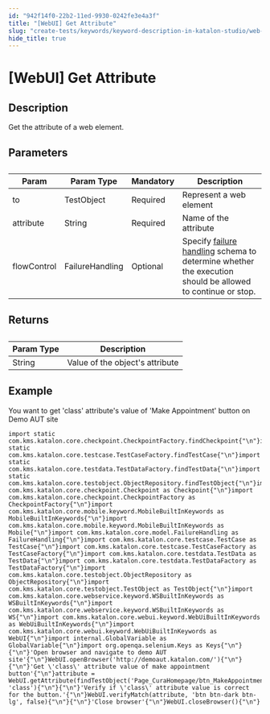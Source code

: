 ```yaml
---
id: "942f14f0-22b2-11ed-9930-0242fe3e4a3f"
title: "[WebUI] Get Attribute"
slug: "create-tests/keywords/keyword-description-in-katalon-studio/web-ui-keywords/webui-get-attribute"
hide_title: true
---
```


# <a id="id_0" class="anchor_top_offset"/><a id="ariaid-title1" class="anchor_top_offset"/>[WebUI] Get Attribute


## <a id="id_0__id_1" class="anchor_top_offset"/>Description

              
<p xmlns="http://www.w3.org/1999/xhtml" className="p">Get the attribute of a web element.</p> 
      

## <a id="id_0__id_2" class="anchor_top_offset"/>Parameters

              
<table xmlns="http://www.w3.org/1999/xhtml" className="table anchor_top_offset" id="id_0__909c63da-2f77-4942-9041-05e306af1487"><caption /><thead className="thead"><tr className><th className="entry anchor_top_offset" id="id_0__909c63da-2f77-4942-9041-05e306af1487__entry__1">Param</th><th className="entry anchor_top_offset" id="id_0__909c63da-2f77-4942-9041-05e306af1487__entry__2">Param Type</th><th className="entry anchor_top_offset" id="id_0__909c63da-2f77-4942-9041-05e306af1487__entry__3">Mandatory</th><th className="entry anchor_top_offset" id="id_0__909c63da-2f77-4942-9041-05e306af1487__entry__4">Description</th></tr></thead><tbody className="tbody"><tr className><td className="entry" headers="id_0__909c63da-2f77-4942-9041-05e306af1487__entry__1 id_0__909c63da-2f77-4942-9041-05e306af1487__entry__2 id_0__909c63da-2f77-4942-9041-05e306af1487__entry__3 id_0__909c63da-2f77-4942-9041-05e306af1487__entry__4 ">to</td><td className="entry" headers="id_0__909c63da-2f77-4942-9041-05e306af1487__entry__1 id_0__909c63da-2f77-4942-9041-05e306af1487__entry__2 id_0__909c63da-2f77-4942-9041-05e306af1487__entry__3 id_0__909c63da-2f77-4942-9041-05e306af1487__entry__4 ">TestObject</td><td className="entry" headers="id_0__909c63da-2f77-4942-9041-05e306af1487__entry__1 id_0__909c63da-2f77-4942-9041-05e306af1487__entry__2 id_0__909c63da-2f77-4942-9041-05e306af1487__entry__3 id_0__909c63da-2f77-4942-9041-05e306af1487__entry__4 ">Required</td><td className="entry" headers="id_0__909c63da-2f77-4942-9041-05e306af1487__entry__1 id_0__909c63da-2f77-4942-9041-05e306af1487__entry__2 id_0__909c63da-2f77-4942-9041-05e306af1487__entry__3 id_0__909c63da-2f77-4942-9041-05e306af1487__entry__4 ">Represent a web element</td></tr><tr className><td className="entry" headers="id_0__909c63da-2f77-4942-9041-05e306af1487__entry__1 id_0__909c63da-2f77-4942-9041-05e306af1487__entry__2 id_0__909c63da-2f77-4942-9041-05e306af1487__entry__3 id_0__909c63da-2f77-4942-9041-05e306af1487__entry__4 ">attribute</td><td className="entry" headers="id_0__909c63da-2f77-4942-9041-05e306af1487__entry__1 id_0__909c63da-2f77-4942-9041-05e306af1487__entry__2 id_0__909c63da-2f77-4942-9041-05e306af1487__entry__3 id_0__909c63da-2f77-4942-9041-05e306af1487__entry__4 ">String</td><td className="entry" headers="id_0__909c63da-2f77-4942-9041-05e306af1487__entry__1 id_0__909c63da-2f77-4942-9041-05e306af1487__entry__2 id_0__909c63da-2f77-4942-9041-05e306af1487__entry__3 id_0__909c63da-2f77-4942-9041-05e306af1487__entry__4 ">Required</td><td className="entry" headers="id_0__909c63da-2f77-4942-9041-05e306af1487__entry__1 id_0__909c63da-2f77-4942-9041-05e306af1487__entry__2 id_0__909c63da-2f77-4942-9041-05e306af1487__entry__3 id_0__909c63da-2f77-4942-9041-05e306af1487__entry__4 ">Name of the attribute</td></tr><tr className><td className="entry" headers="id_0__909c63da-2f77-4942-9041-05e306af1487__entry__1 id_0__909c63da-2f77-4942-9041-05e306af1487__entry__2 id_0__909c63da-2f77-4942-9041-05e306af1487__entry__3 id_0__909c63da-2f77-4942-9041-05e306af1487__entry__4 ">flowControl</td><td className="entry" headers="id_0__909c63da-2f77-4942-9041-05e306af1487__entry__1 id_0__909c63da-2f77-4942-9041-05e306af1487__entry__2 id_0__909c63da-2f77-4942-9041-05e306af1487__entry__3 id_0__909c63da-2f77-4942-9041-05e306af1487__entry__4 ">FailureHandling</td><td className="entry" headers="id_0__909c63da-2f77-4942-9041-05e306af1487__entry__1 id_0__909c63da-2f77-4942-9041-05e306af1487__entry__2 id_0__909c63da-2f77-4942-9041-05e306af1487__entry__3 id_0__909c63da-2f77-4942-9041-05e306af1487__entry__4 ">Optional</td><td className="entry" headers="id_0__909c63da-2f77-4942-9041-05e306af1487__entry__1 id_0__909c63da-2f77-4942-9041-05e306af1487__entry__2 id_0__909c63da-2f77-4942-9041-05e306af1487__entry__3 id_0__909c63da-2f77-4942-9041-05e306af1487__entry__4 ">Specify <a className="xref" href="/docs/maintain/configure-failure-handling-settings-in-katalon-studio">failure handling</a> schema to         determine whether the execution should be allowed to continue or         stop.</td></tr></tbody></table> 
      

## <a id="id_0__id_3" class="anchor_top_offset"/>Returns

              
<table xmlns="http://www.w3.org/1999/xhtml" className="table anchor_top_offset" id="id_0__6d3dcf26-c465-45df-9fbe-153396cb9067"><caption /><thead className="thead"><tr className><th className="entry anchor_top_offset" id="id_0__6d3dcf26-c465-45df-9fbe-153396cb9067__entry__1">Param Type</th><th className="entry anchor_top_offset" id="id_0__6d3dcf26-c465-45df-9fbe-153396cb9067__entry__2">Description</th></tr></thead><tbody className="tbody"><tr className><td className="entry" headers="id_0__6d3dcf26-c465-45df-9fbe-153396cb9067__entry__1 id_0__6d3dcf26-c465-45df-9fbe-153396cb9067__entry__2 ">String</td><td className="entry" headers="id_0__6d3dcf26-c465-45df-9fbe-153396cb9067__entry__1 id_0__6d3dcf26-c465-45df-9fbe-153396cb9067__entry__2 ">Value of the object's attribute</td></tr></tbody></table> 
      

## <a id="id_0__id_4" class="anchor_top_offset"/>Example

              
<p xmlns="http://www.w3.org/1999/xhtml" className="p">You want to get 'class' attribute's value of 'Make Appointment'   button on Demo AUT site</p> 
              
<pre xmlns="http://www.w3.org/1999/xhtml" className="pre codeblock"><code>import static com.kms.katalon.core.checkpoint.CheckpointFactory.findCheckpoint{"\n"}import static com.kms.katalon.core.testcase.TestCaseFactory.findTestCase{"\n"}import static com.kms.katalon.core.testdata.TestDataFactory.findTestData{"\n"}import static com.kms.katalon.core.testobject.ObjectRepository.findTestObject{"\n"}import com.kms.katalon.core.checkpoint.Checkpoint as Checkpoint{"\n"}import com.kms.katalon.core.checkpoint.CheckpointFactory as CheckpointFactory{"\n"}import com.kms.katalon.core.mobile.keyword.MobileBuiltInKeywords as MobileBuiltInKeywords{"\n"}import com.kms.katalon.core.mobile.keyword.MobileBuiltInKeywords as Mobile{"\n"}import com.kms.katalon.core.model.FailureHandling as FailureHandling{"\n"}import com.kms.katalon.core.testcase.TestCase as TestCase{"\n"}import com.kms.katalon.core.testcase.TestCaseFactory as TestCaseFactory{"\n"}import com.kms.katalon.core.testdata.TestData as TestData{"\n"}import com.kms.katalon.core.testdata.TestDataFactory as TestDataFactory{"\n"}import com.kms.katalon.core.testobject.ObjectRepository as ObjectRepository{"\n"}import com.kms.katalon.core.testobject.TestObject as TestObject{"\n"}import com.kms.katalon.core.webservice.keyword.WSBuiltInKeywords as WSBuiltInKeywords{"\n"}import com.kms.katalon.core.webservice.keyword.WSBuiltInKeywords as WS{"\n"}import com.kms.katalon.core.webui.keyword.WebUiBuiltInKeywords as WebUiBuiltInKeywords{"\n"}import com.kms.katalon.core.webui.keyword.WebUiBuiltInKeywords as WebUI{"\n"}import internal.GlobalVariable as GlobalVariable{"\n"}import org.openqa.selenium.Keys as Keys{"\n"}{"\n"}'Open browser and navigate to demo AUT site'{"\n"}WebUI.openBrowser('http://demoaut.katalon.com/'){"\n"}{"\n"}'Get \'class\' attribute value of make appointment button'{"\n"}attribute = WebUI.getAttribute(findTestObject('Page_CuraHomepage/btn_MakeAppointment'), 'class'){"\n"}{"\n"}'Verify if \'class\' attribute value is correct for the button.'{"\n"}WebUI.verifyMatch(attribute, 'btn btn-dark btn-lg', false){"\n"}{"\n"}'Close browser'{"\n"}WebUI.closeBrowser(){"\n"}</code></pre> 
            
